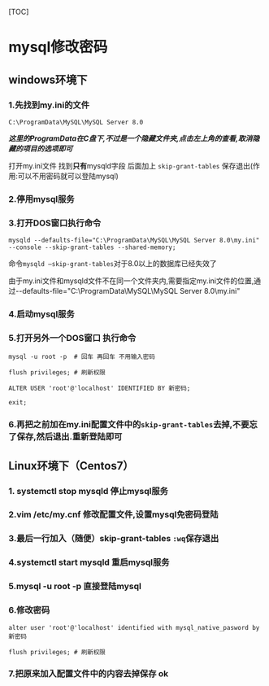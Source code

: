[TOC]

# mysql修改密码

## windows环境下

### 1.先找到my.ini的文件

```mysql
C:\ProgramData\MySQL\MySQL Server 8.0
```

***这里的ProgramData在C盘下,不过是一个隐藏文件夹,点击左上角的查看,取消隐藏的项目的选项即可***

打开my.ini文件 找到**只有**mysqld字段 后面加上 `skip-grant-tables` 保存退出(作用:可以不用密码就可以登陆mysql)

### 2.停用mysql服务

### 3.打开DOS窗口执行命令

```mysql
mysqld --defaults-file="C:\ProgramData\MySQL\MySQL Server 8.0\my.ini" --console --skip-grant-tables --shared-memory;
```

命令`mysqld –skip-grant-tables`对于8.0以上的数据库已经失效了

由于my.ini文件和mysqld文件不在同一个文件夹内,需要指定my.ini文件的位置,通过--defaults-file="C:\ProgramData\MySQL\MySQL Server 8.0\my.ini"

### 4.启动mysql服务

### 5.打开另外一个DOS窗口 执行命令

```mysql
mysql -u root -p  # 回车 再回车 不用输入密码
```

```mysql
flush privileges; # 刷新权限
```

```mysql
ALTER USER 'root'@'localhost' IDENTIFIED BY 新密码;
```

```mysql
exit;
```

### 6.再把之前加在my.ini配置文件中的`skip-grant-tables`去掉,不要忘了保存,然后退出.重新登陆即可

## Linux环境下（Centos7）

### 1. systemctl stop mysqld   停止mysql服务

### 2.vim /etc/my.cnf 修改配置文件,设置mysql免密码登陆

### 3.最后一行加入（随便）skip-grant-tables `:wq`保存退出

### 4.systemctl start mysqld 重启mysql服务

### 5.mysql  -u  root -p  直接登陆mysql

### 6.修改密码

```mysql
alter user 'root'@'localhost' identified with mysql_native_pasword by 新密码
```

```mysql
flush privileges; # 刷新权限
```

### 7.把原来加入配置文件中的内容去掉保存 ok



